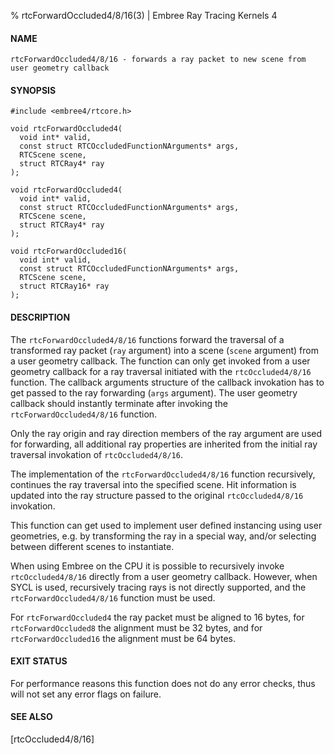 % rtcForwardOccluded4/8/16(3) | Embree Ray Tracing Kernels 4

#### NAME

    rtcForwardOccluded4/8/16 - forwards a ray packet to new scene from user geometry callback

#### SYNOPSIS

    #include <embree4/rtcore.h>

    void rtcForwardOccluded4(
      void int* valid,
      const struct RTCOccludedFunctionNArguments* args,
      RTCScene scene,
      struct RTCRay4* ray
    );

    void rtcForwardOccluded4(
      void int* valid,
      const struct RTCOccludedFunctionNArguments* args,
      RTCScene scene,
      struct RTCRay4* ray
    );

    void rtcForwardOccluded16(
      void int* valid,
      const struct RTCOccludedFunctionNArguments* args,
      RTCScene scene,
      struct RTCRay16* ray
    );

#### DESCRIPTION

The `rtcForwardOccluded4/8/16` functions forward the traversal of a
transformed ray packet (`ray` argument) into a scene (`scene` argument) from
a user geometry callback. The function can only get invoked from a
user geometry callback for a ray traversal initiated with the
`rtcOccluded4/8/16` function. The callback arguments structure of the
callback invokation has to get passed to the ray forwarding (`args`
argument). The user geometry callback should instantly terminate after
invoking the `rtcForwardOccluded4/8/16` function.

Only the ray origin and ray direction members of the ray
argument are used for forwarding, all additional ray properties are
inherited from the initial ray traversal invokation of
`rtcOccluded4/8/16`.

The implementation of the `rtcForwardOccluded4/8/16` function recursively,
continues the ray traversal into the specified scene. Hit information
is updated into the ray structure passed to the original
`rtcOccluded4/8/16` invokation.

This function can get used to implement user defined instancing using
user geometries, e.g. by transforming the ray in a special way, and/or
selecting between different scenes to instantiate.

When using Embree on the CPU it is possible to recursively invoke
`rtcOccluded4/8/16` directly from a user geometry callback. However, when
SYCL is used, recursively tracing rays is not directly supported, and
the `rtcForwardOccluded4/8/16` function must be used.

For `rtcForwardOccluded4` the ray packet must be aligned to 16 bytes, for
`rtcForwardOccluded8` the alignment must be 32 bytes, and for
`rtcForwardOccluded16` the alignment must be 64 bytes.

#### EXIT STATUS

For performance reasons this function does not do any error checks,
thus will not set any error flags on failure.

#### SEE ALSO

[rtcOccluded4/8/16]
